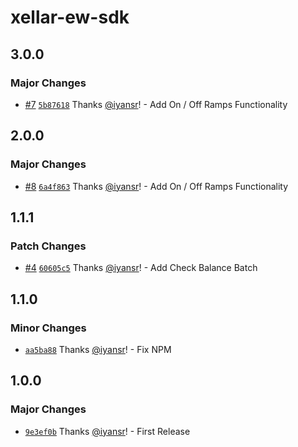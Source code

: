 # xellar-ew-sdk

## 3.0.0

### Major Changes

- [#7](https://github.com/Xellar-Protocol/ew-sdk/pull/7) [`5b87618`](https://github.com/Xellar-Protocol/ew-sdk/commit/5b87618a5a545f3beb054c9d16acfd8ffa8798eb) Thanks [@iyansr](https://github.com/iyansr)! - Add On / Off Ramps Functionality

## 2.0.0

### Major Changes

- [#8](https://github.com/Xellar-Protocol/ew-sdk/pull/8) [`6a4f863`](https://github.com/Xellar-Protocol/ew-sdk/commit/6a4f8631dde3fc1e01e9acbd6752bf4263b3cee4) Thanks [@iyansr](https://github.com/iyansr)! - Add On / Off Ramps Functionality

## 1.1.1

### Patch Changes

- [#4](https://github.com/Xellar-Protocol/ew-sdk/pull/4) [`60605c5`](https://github.com/Xellar-Protocol/ew-sdk/commit/60605c55e6e5cb58f6ea31f41f48f4a0123aa6fd) Thanks [@iyansr](https://github.com/iyansr)! - Add Check Balance Batch

## 1.1.0

### Minor Changes

- [`aa5ba88`](https://github.com/Xellar-Protocol/ew-sdk/commit/aa5ba88347d8e77aa10c6b56f02752b7a3ef07e7) Thanks [@iyansr](https://github.com/iyansr)! - Fix NPM

## 1.0.0

### Major Changes

- [`9e3ef0b`](https://github.com/Xellar-Protocol/ew-sdk/commit/9e3ef0be1b3ec1d86b7a33d8c3c5a35f27dbdc02) Thanks [@iyansr](https://github.com/iyansr)! - First Release
